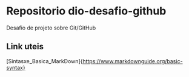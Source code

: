 # Repositorio dio-desafio-github
Desafio de projeto sobre Git/GitHub

## Link uteis
[Sintasxe_Basica_MarkDown]{https://www.markdownguide.org/basic-syntax}
